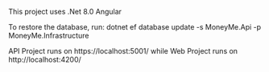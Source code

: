This project uses
	.Net 8.0
	Angular
	
	
To restore the database, run:
	dotnet ef database update -s MoneyMe.Api -p MoneyMe.Infrastructure
	
API Project runs on https://localhost:5001/
while Web Project runs on http://localhost:4200/